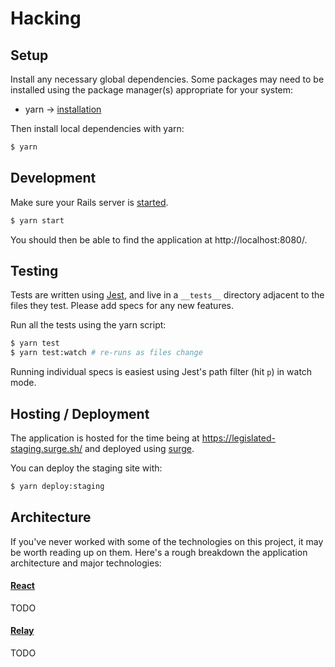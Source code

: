 # Hacking

## Setup

Install any necessary global dependencies. Some packages may need to be installed using the package manager(s) appropriate for your system:

- yarn -> [installation](https://yarnpkg.com/en/docs/install)

Then install local dependencies with yarn:

```sh
$ yarn
```

## Development

Make sure your Rails server is [started](https://github.com/legislated/legislated-api/blob/master/HACKING.md).

```sh
$ yarn start
```

You should then be able to find the application at http://localhost:8080/.

## Testing

Tests are written using [Jest](https://facebook.github.io/jest/docs/api.html), and live in a `__tests__` directory adjacent to the files they test. Please add specs for any new features.

Run all the tests using the yarn script:

```sh
$ yarn test
$ yarn test:watch # re-runs as files change
```

Running individual specs is easiest using Jest's path filter (hit `p`) in watch mode.

## Hosting / Deployment

The application is hosted for the time being at https://legislated-staging.surge.sh/ and deployed using [surge](https://github.com/sintaxi/surge).

You can deploy the staging site with:

```sh
$ yarn deploy:staging
```

## Architecture

If you've never worked with some of the technologies on this project, it may be worth reading up on them. Here's a rough breakdown the application architecture and major technologies:

#### [React](https://facebook.github.io/react/docs/hello-world.html)

TODO

#### [Relay](wiki/relay.md)

TODO
